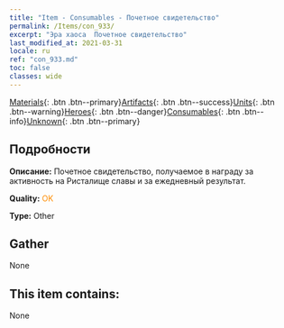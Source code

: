 ```yaml
---
title: "Item - Consumables - Почетное свидетельство"
permalink: /Items/con_933/
excerpt: "Эра хаоса  Почетное свидетельство"
last_modified_at: 2021-03-31
locale: ru
ref: "con_933.md"
toc: false
classes: wide
---
```

 [Materials](/ru/Items/){: .btn .btn--primary}[Artifacts](/ru/Items/Artifacts/){: .btn .btn--success}[Units](/ru/Items/Units/){: .btn .btn--warning}[Heroes](/ru/Items/Heroes/){: .btn .btn--danger}[Consumables](/ru/Items/Consumables/){: .btn .btn--info}[Unknown](/ru/Items/Unknown/){: .btn .btn--primary}

## Подробности
 **Описание:** Почетное свидетельство, получаемое в награду за активность на Ристалище славы и за ежедневный результат.

 **Quality:** <span style="color: #FF8C00">OK</span>

 **Type:** Other

## Gather

  None

## This item contains:

  None

